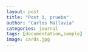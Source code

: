 ```yaml
---
layout: post
title: "Post 1, prueba"
author: "Carlos Mallavia"
categories: journal
tags: [documentation,sample]
image: cards.jpg
---
```

